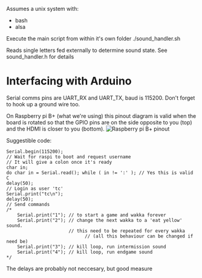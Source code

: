 Assumes a unix system with:
 - bash
 - alsa

Execute the main script from within it's own folder
    ./sound_handler.sh

Reads single letters fed externally to determine sound state.  See sound_handler.h for details

# Interfacing with Arduino
Serial comms pins are UART_RX and UART_TX, baud is 115200.  Don't forget to hook up a ground wire too.

On Raspberry pi B+ (what we're using) this pinout diagram is valid when the board is rotated so that the GPIO pins are on the side opposite to you (top) and the HDMI is closer to you (bottom).
![Raspberry pi B+ pinout](https://raw.github.com/createunsw/pacmanSoundSlave/master/model_B_pins.png)

Suggestible code:
```
Serial.begin(115200);
// Wait for raspi to boot and request username
// It will give a colon once it's ready
char in;
do char in = Serial.read(); while ( in != ':' ); // Yes this is valid C
delay(50);
// Login as user 'tc'
Serial.print("tc\n");
delay(50);
// Send commands
/*
	Serial.print("1"); // to start a game and wakka forever
	Serial.print("2"); // change the next wakka to a 'eat yellow' sound.
	                   // this need to be repeated for every wakka
							 // (all this behaviour can be changed if need be)
	Serial.print("3"); // kill loop, run intermission sound
	Serial.print("4"); // kill loop, run endgame sound
*/
```

The delays are probably not neccesary, but good measure
